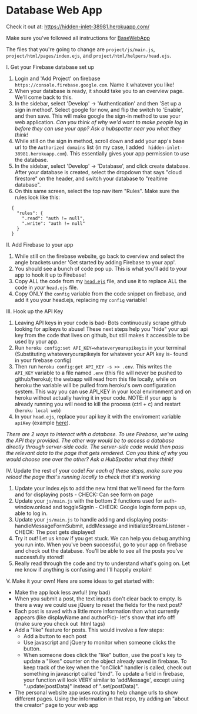 # Database Web App

Check it out at: https://hidden-inlet-38981.herokuapp.com/

Make sure you've followed all instructions for [BaseWebApp](https://github.com/zsobin/BaseWebApp)

The files that you're going to change are `project/js/main.js`, `project/html/pages/index.ejs`, and `project/html/helpers/head.ejs`.

I. Get your Firebase database set up 
  1) Login and 'Add Project' on firebase `https://console.firebase.google.com`. Name it whatever you like!
  2) When your database is ready, it should take you to an overview page. We'll come back to this.
  3) In the sidebar, select 'Develop' -> 'Authentication' and then 'Set up a sign in method'. Select google for now, and flip the switch to 'Enable', and then save. This will make google the sign-in method to use your web application. _Can you think of why we'd want to make people log in before they can use your app? Ask a hubspotter near you what they think!_
  5) While still on the sign in method, scroll down and add your app's base url to the `Authorized domains` list (in my case, I added ` hidden-inlet-38981.herokuapp.com`). This essentially gives your app permission to use the database. 
  5) In the sidebar, select 'Develop' -> 'Database', and click create database. After your database is created, select the dropdown that says "cloud firestore" on the header, and switch your database to "realtime database". 
  6) On this same screen, select the top nav item "Rules". Make sure the rules look like this:

```
  {
    "rules": {
      ".read": "auth != null",
      ".write": "auth != null"
    }
  }
```
  
II. Add Firebase to your app
  1) While still on the firebase website, go back to overview and select the angle brackets under 'Get started by adding Firebase to your app'.
  2) You should see a bunch of code pop up. This is what you'll add to your app to hook it up to Firebase!
  3) Copy ALL the code from my [`head.ejs`](https://github.com/zsobin/DatabaseWebApp/blob/master/project/html/helpers/head.ejs) file, and use it to replace ALL the code in _your_ `head.ejs` file. 
  4) Copy ONLY the `config` variable from the code snippet on firebase, and add it you your head.ejs, replacing my `config` variable! 

III. Hook up the API Key
  1) Leaving API keys in your code is bad- Bots continuously scrape github looking for apikeys to abuse! These next steps help you "hide" your api key from the code that lives on github, but still makes it accessible to be used by your app. 
  2) Run `heroku config:set API_KEY=whateveryourapikeyis` in your terminal (Substituting whateveryourapikeyis for whatever your API key is- found in your firebase config)
  3) Then run `heroku config:get API_KEY -s >> .env`. This writes the `API_KEY` variable to a file named `.env` (this file will never be pushed to github/heroku); the webapp will read from this file locally, while on heroku the variable will be pulled from heroku's own configuration system. This way you can use API_KEY in your local environment and on heroku without actually having it in your code. NOTE: if your app is already running you will need to kill the process (ctrl + c) and restart (`heroku local web`)
  4) In your `head.ejs`, replace your api key it with the enviroment variable `apiKey` (example [here](https://github.com/zsobin/DatabaseWebApp/blob/master/project/html/helpers/head.ejs#L29)). 

_There are 2 ways to interact with a database. To use Firebase, we're using the API they provided. The other way would be to access a database directly through server-side code. The server-side code would then pass the relevant data to the page that gets rendered. Can you think of why you would choose one over the other? Ask a HubSpotter what they think!_

IV. Update the rest of your code!
_For each of these steps, make sure you reload the page that's running locally to check that it's working_
  1) Update your index.ejs to add the new html that we'll need for the form and for displaying posts - CHECK: Can see form on page
  2) Update your `js/main.js` with the bottom 2 functions used for auth- window.onload and toggleSignIn - CHECK: Google login form pops up, able to log in.
  3) Update your `js/main.js` to handle adding and displaying posts- handleMessageFormSubmit, addMessage and initializeStreamListener - CHECK: The post gets displayed!
  4) Try it out! Let us know if you get stuck. We can help you debug anything you run into. When you've been successful, go to your app on firebase and check out the database. You'll be able to see all the posts you've successfully stored!
  5) Really read through the code and try to understand what's going on. Let me know if anything is confusing and I'll happily explain!

V. Make it your own! Here are some ideas to get started with:
- Make the app look less awful! (my bad)
- When you submit a post, the text inputs don't clear back to empty. Is there a way we could use jQuery to reset the fields for the next post?
- Each post is saved with a little more information than what currently appears (like displayName and authorPic)- let's show that info off! (make sure you check out <img> html tags)
- Add a "like" feature for posts. This would involve a few steps:
  - Add a button to each post
  - Use javascript and jQuery to monitor when someone clicks the button.
  - When someone does click the "like" button, use the post's key to update a "likes" counter on the object already saved in firebase. To keep track of the key when the "onClick" handler is called, check out something in javascript called "bind". To update a field in firebase, your function will look VERY similar to 'addMessage', except using ".update(postData)" instead of ".set(postData)".
- The personal website app uses routing to help change urls to show different pages. Using the information in that repo, try adding an "about the creator" page to your web app
